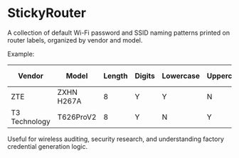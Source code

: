 # StickyRouter
A collection of default Wi-Fi password and SSID naming patterns printed on router labels, organized by vendor and model. 

Example:

| Vendor           | Model       | Length | Digits | Lowercase | Uppercase | Special | MAC Address   | IP Address    | Web Username | Web Password       |
|-----------------|------------|--------|--------|-----------|-----------|--------|---------------|--------------|--------------|--------------------|
| ZTE             | ZXHN H267A | 8      | Y      | Y         | N         | N      | 30:1F:48      | 192.168.1.1  | admin        | aisadmin           |
| T3 Technology   | T626ProV2  | 8      | Y      | N         | Y         | N      | 64:20:E3      | 192.168.1.1  | admin        | 8 Length [D+U]     |

Useful for wireless auditing, security research, and understanding factory credential generation logic.
